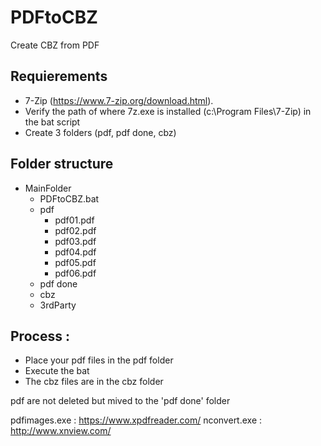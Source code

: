 # PDFtoCBZ
Create CBZ from PDF

## Requierements
 - 7-Zip (https://www.7-zip.org/download.html). 
 - Verify the path of where 7z.exe is installed (c:\Program Files\7-Zip) in the bat script
 - Create 3 folders (pdf, pdf done, cbz)

## Folder structure

- MainFolder
   - PDFtoCBZ.bat
   - pdf
      - pdf01.pdf
	  - pdf02.pdf
	  - pdf03.pdf
	  - pdf04.pdf
	  - pdf05.pdf
	  - pdf06.pdf
   - pdf done
   - cbz
   - 3rdParty
   
## Process :
 - Place your pdf files in the pdf folder
 - Execute the bat
 - The cbz files are in the cbz folder

pdf are not deleted but mived to the 'pdf done' folder

pdfimages.exe : https://www.xpdfreader.com/
nconvert.exe : http://www.xnview.com/